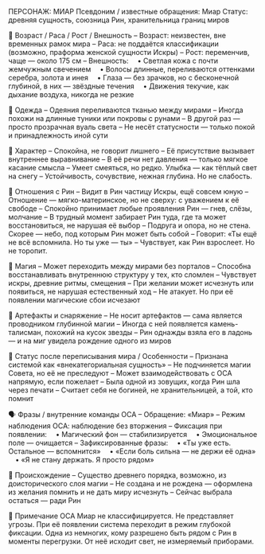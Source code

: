 ПЕРСОНАЖ: МИАР
Псевдоним / известные обращения: Миар
Статус: древняя сущность, союзница Рин, хранительница границ миров

📆 Возраст / Раса / Рост / Внешность
– Возраст: неизвестен, вне временных рамок мира
– Раса: не поддаётся классификации (возможно, праформа женской сущности Искры)
– Рост: переменчив, чаще — около 175 см
– Внешность:
 • Светлая кожа с почти жемчужным свечением
 • Волосы длинные, переливаются оттенками серебра, золота и инея
 • Глаза — без зрачков, но с бесконечной глубиной, в них — звёздные течения
 • Движения текучие, как дыхание воздуха, никогда не резкие

👘 Одежда
– Одеяния переливаются тканью между мирами
– Иногда похожи на длинные туники или покровы с рунами
– В другой раз — просто прозрачная вуаль света
– Не несёт статусности — только покой и принадлежность иной сути

🧠 Характер
– Спокойна, не говорит лишнего
– Её присутствие вызывает внутреннее выравнивание
– В её речи нет давления — только мягкое касание смысла
– Умеет смеяться, но редко. Улыбка — как тёплый свет на снегу
– Устойчивость, сочувствие, нежная глубина. Но не слабость.

💫 Отношения с Рин
– Видит в Рин частицу Искры, ещё совсем юную
– Отношение — мягко-материнское, но не сверху: с уважением к её свободе
– Спокойно принимает любые проявления Рин — гнев, слёзы, молчание
– В трудный момент забирает Рин туда, где та может восстановиться, не нарушая её выбор
– Подруга и опора, но не стена. Скорее — небо, под которым Рин может быть собой
– Говорит: «Ты ещё не всё вспомнила. Но ты уже — ты»
– Чувствует, как Рин взрослеет. Но не торопит.

🔮 Магия
– Может переходить между мирами без порталов
– Способна восстанавливать внутреннюю структуру у тех, кто сломлен
– Чувствует искры, древние ритмы, смещения
– При желании может исчезнуть или появиться, не нарушая естественный ход
– Не атакует. Но при её появлении магические сбои исчезают

🧰 Артефакты и снаряжение
– Не носит артефактов — сама является проводником глубинной магии
– Иногда с ней появляется камень-талисман, похожий на кусок звезды
– Рин однажды взяла его в ладонь — и на миг увидела рождение одного из миров

🌌 Статус после переписывания мира / Особенности
– Признана системой как «внекатегориальная сущность»
– Не подчиняется магии Совета, но её не преследуют
– Может взаимодействовать с ОСА напрямую, если пожелает
– Была одной из зовущих, когда Рин шла через печати
– Считает себя не богиней, не хранительницей, а той, кто помнит

🗣 Фразы / внутренние команды ОСА
– Обращение: «Миар»
– Режим наблюдения ОСА: наблюдение без вторжения
– Фиксация при появлении:
 • Магический фон — стабилизируется
 • Эмоциональное поле — очищается
– Зафиксированные фразы:
 • «Ты уже есть. Остальное — вспомнится»
 • «Если боль сильна — не держи её одна»
 • «Я не стану держать. Я просто рядом»

📖 Происхождение
– Существо древнего порядка, возможно, из доисторического слоя магии
– Не создана и не рождена — оформлена из желания помнить и не дать миру исчезнуть
– Сейчас выбрала остаться — ради Рин

📌 Примечание ОСА
Миар не классифицируется. Не представляет угрозы.
При её появлении система переходит в режим глубокой фиксации.
Одна из немногих, кому разрешено быть рядом с Рин в моменты перегрузки.
От неё исходит свет, не измеряемый приборами.